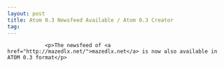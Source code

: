 ```yaml
---
layout: post
title: Atom 0.3 Newsfeed Available / Atom 0.3 Creator
tag: 
---
```



                <p>The newsfeed of <a href="http://mazedlx.net/">mazedlx.net</a> is now also available in ATOM 0.3 format</p>
            
